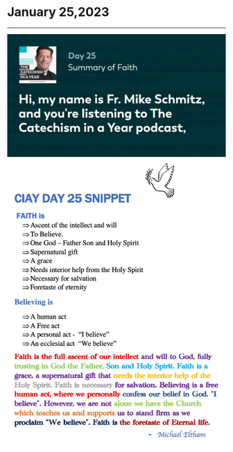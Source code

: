 # January 25,2023
---

[![Summary of Faith](https://github.com/fernal73/ciay/blob/main/january/jpgs/Day025.jpg?raw=true)](https://youtu.be/OOmWHZ4J8Pw "Summary of Faith")
![Day 25 Snippet](https://github.com/fernal73/ciay/blob/main/january/jpgs/Day25snippet.jpg?raw=true)
